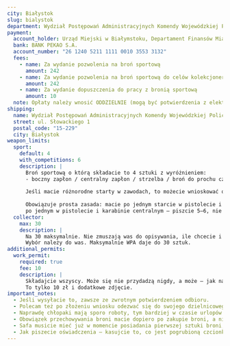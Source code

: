 ```yaml
---
city: Białystok
slug: bialystok
department: Wydział Postępowań Administracyjnych Komendy Wojewódzkiej Policji w Białymstoku
payment:
  account_holder: Urząd Miejski w Białymstoku, Departament Finansów Miasta
  bank: BANK PEKAO S.A.
  account_number: "26 1240 5211 1111 0010 3553 3132"
  fees:
    - name: Za wydanie pozwolenia na broń sportową
      amount: 242
    - name: Za wydanie pozwolenia na broń sportową do celów kolekcjonerskich
      amount: 242
    - name: Za wydanie dopuszczenia do pracy z bronią sportową
      amount: 10
  note: Opłaty należy wnosić ODDZIELNIE (mogą być potwierdzenia z elektronicznego przelewu)
shipping:
  name: Wydział Postępowań Administracyjnych Komendy Wojewódzkiej Policji w Białymstoku
  street: ul. Słowackiego 1
  postal_code: "15-229"
  city: Białystok
weapon_limits:
  sport:
    default: 4
    with_competitions: 6
    description: |
      Broń sportową o którą składacie to 4 sztuki z wyróżnieniem:
      - boczny zapłon / centralny zapłon / strzelba / broń do prochu czarnego.
      
      Jeśli macie różnorodne starty w zawodach, to możecie wnioskować o więcej sztuk, ale rzadko więcej niż 6.
      
      Obowiązuje prosta zasada: macie po jednym starcie w pistolecie i karabinie bocznego zapłonu oraz 
      po jednym w pistolecie i karabinie centralnym – piszcie 5–6, nie macie – nie piszcie.
  collector:
    max: 30
    description: |
      Na 30 maksymalnie. Nie zmuszają was do opisywania, ile chcecie i jakiej broni.
      Wybór należy do was. Maksymalnie WPA daje do 30 sztuk.
additional_permits:
  work_permit:
    required: true
    fee: 10
    description: |
      Składajcie wszyscy. Może się nie przydadzą nigdy, a może – jak najbardziej – będą nieodzowne.
      To tylko 10 zł i dodatkowe zdjęcie.
important_notes:
  - Jeśli wysyłacie to, zawsze ze zwrotnym potwierdzeniem odbioru.
  - Polecam też po złożeniu wniosku odezwać się do swojego dzielnicowego i ewentualnie zostawić numer telefonu – szybciej załatwicie sprawę.
  - Naprawdę chłopaki mają sporo roboty, tym bardziej w czasie urlopów.
  - Obowiązek przechowywania broni macie dopiero po zakupie broni, a nie w trakcie wydawania pozwolenia.
  - Safa musicie mieć już w momencie posiadania pierwszej sztuki broni, a nie wcześniej.
  - Jak piszecie oświadczenia – kasujcie to, co jest pogrubioną czcionką!
---
```

